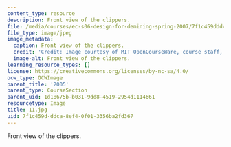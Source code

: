 ```yaml
---
content_type: resource
description: Front view of the clippers.
file: /media/courses/ec-s06-design-for-demining-spring-2007/7f1c459dddca8ef40f013356ba2fd367_11.jpg
file_type: image/jpeg
image_metadata:
  caption: Front view of the clippers.
  credit: 'Credit: Image courtesy of MIT OpenCourseWare, course staff, and students.'
  image-alt: Front view of the clippers.
learning_resource_types: []
license: https://creativecommons.org/licenses/by-nc-sa/4.0/
ocw_type: OCWImage
parent_title: '2005'
parent_type: CourseSection
parent_uid: 1d18675b-b031-9dd8-4519-2954d1114661
resourcetype: Image
title: 11.jpg
uid: 7f1c459d-ddca-8ef4-0f01-3356ba2fd367
---
```

Front view of the clippers.